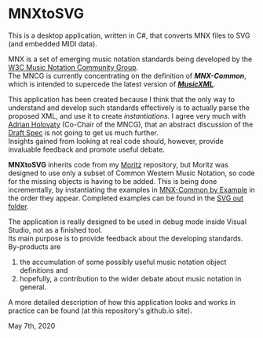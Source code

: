 # MNXtoSVG
This is a desktop application, written in C#, that converts MNX files to SVG (and embedded MIDI data).

MNX is a set of emerging music notation standards being developed by the [W3C Music Notation Community Group](https://www.w3.org/community/music-notation/).<br />
The MNCG is currently concentrating on the definition of <i><b>MNX-Common</b></i>, which is intended to supercede the latest version of [<i><b>MusicXML</b></i>](https://www.musicxml.com/).

This application has been created because I think that the only way to understand and develop such standards effectively is to actually parse the proposed XML, and use it to create <i>instantiations</i>. I agree very much with [Adrian Holovaty](https://github.com/adrianholovaty) (Co-Chair of the MNCG), that an abstract discussion of the [Draft Spec](https://w3c.github.io/mnx/specification/common/) is not going to get us much further.<br />
Insights gained from looking at real code should, however, provide invaluable feedback and promote useful debate.

<b>MNXtoSVG</b> inherits code from my [Moritz](https://github.com/notator/Moritz) repository, but Moritz was designed to use only a subset of Common Western Music Notation, so code for the missing objects is having to be added. This is being done incrementally, by instantiating the examples in [MNX-Common by Example](https://w3c.github.io/mnx/by-example/) in the order they appear. Completed examples can be found in the [SVG out folder](https://github.com/notator/MNXtoSVG/tree/master/MNX_Main/SVG_out).

The application is really designed to be used in debug mode inside Visual Studio, not as a finished tool.<br />
Its main purpose is to provide feedback about the developing standards.<br />
By-products are
1. the accumulation of some possibly useful music notation object definitions and
2. hopefully, a contribution to the wider debate about music notation in general.

A more detailed description of how this application looks and works in practice can be found (at this repository's github.io site). 

May 7th, 2020
 



